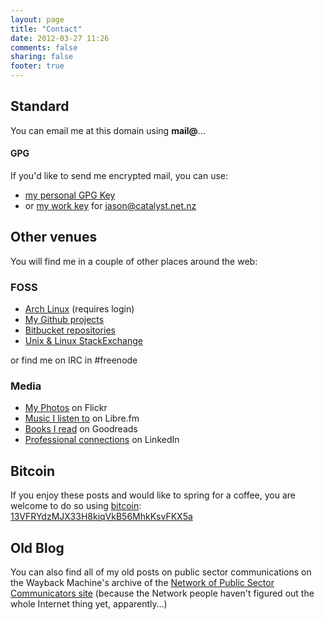 ```yaml
---
layout: page
title: "Contact"
date: 2012-03-27 11:26
comments: false
sharing: false
footer: true
---
```

## Standard ##
You can email me at this domain using **mail@**...

#### GPG
If you'd like to send me encrypted mail, you can use:

* [my personal GPG Key](jwr.asc)
* or [my work key](http://dl.dropbox.com/u/261312/catalyst.asc) for <jason@catalyst.net.nz>

## Other venues ##
You will find me in a couple of other places around the web:

### FOSS ###
* [Arch Linux](https://bbs.archlinux.org/profile.php?id=25579) (requires login)
* [My Github projects](http://github.com/jasonwryan)
* [Bitbucket repositories](http://bitbucket.jasonwryan.com/)
* [Unix &amp; Linux StackExchange](http://unix.stackexchange.com/users/6761/jasonwryan)

or find me on IRC in #freenode

### Media ###
* [My Photos](http://flickr.jasonwryan.com/) on Flickr
* [Music I listen to](http://music.jasonwryan.com/) on Libre.fm
* [Books I read](http://www.goodreads.com/review/list/3687231) on Goodreads
* [Professional connections](http://www.linkedin.com/in/jasonwryan) on LinkedIn


## Bitcoin ##
If you enjoy these posts and would like to spring for a coffee, you are welcome to do so using 
[bitcoin](http://bitcoin.org/en/ 'Open source P2P money'):
[13VFRYdzMJX33H8kiqVkB56MhkKsvFKX5a](bitcoin:13VFRYdzMJX33H8kiqVkB56MhkKsvFKX5a)


## Old Blog ##
You can also find all of my old posts on public sector communications
on the Wayback Machine's archive of the 
[Network of Public Sector Communicators site](http://web.archive.org/web/20080912133553/http://www.psnetwork.org.nz/blog/)
(because the Network people haven't figured out the whole Internet thing yet, apparently…)
